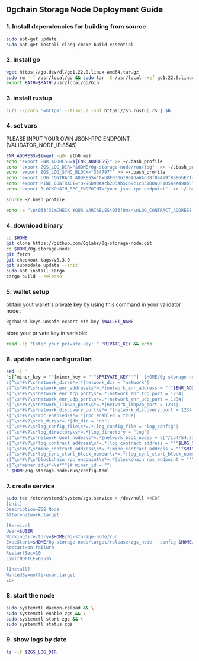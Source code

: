## 0gchain Storage Node Deployment Guide

### 1. Install dependencies for building from source
   ```bash
   sudo apt-get update
   sudo apt-get install clang cmake build-essential
   ```

### 2. install go
   ```bash
   wget https://go.dev/dl/go1.22.0.linux-amd64.tar.gz
   sudo rm -rf /usr/local/go && sudo tar -C /usr/local -xzf go1.22.0.linux-amd64.tar.gz
   export PATH=$PATH:/usr/local/go/bin
   ```

### 3. install rustup
   ```bash
   curl --proto '=https' --tlsv1.2 -sSf https://sh.rustup.rs | sh
   ```

### 4. set vars
   PLEASE INPUT YOUR OWN JSON-RPC ENDPOINT (VALIDATOR_NODE_IP:8545)
   ```bash
   ENR_ADDRESS=$(wget -qO- eth0.me)
   echo "export ENR_ADDRESS=${ENR_ADDRESS}" >> ~/.bash_profile
   echo 'export ZGS_LOG_DIR="$HOME/0g-storage-node/run/log"' >> ~/.bash_profile
   echo 'export ZGS_LOG_SYNC_BLOCK="334797"' >> ~/.bash_profile
   echo 'export LOG_CONTRACT_ADDRESS="0xb8F03061969da6Ad38f0a4a9f8a86bE71dA3c8E7"' >> ~/.bash_profile
   echo 'export MINE_CONTRACT="0x96D90AAcb2D5Ab5C69c1c351B0a0F105aae490bE"' >> ~/.bash_profile
   echo 'export BLOCKCHAIN_RPC_ENDPOINT="your json rpc endpoint"' >> ~/.bash_profile
   
   source ~/.bash_profile
   
   echo -e "\n\033[31mCHECK YOUR VARIABLES\033[0m\n\nLOG_CONTRACT_ADDRESS: $LOG_CONTRACT_ADDRESS\nMINE_CONTRACT: $MINE_CONTRACT\nZGS_LOG_SYNC_BLOCK: $ZGS_LOG_SYNC_BLOCK\nBLOCKCHAIN_RPC_ENDPOINT: $BLOCKCHAIN_RPC_ENDPOINT\n\n\033[33m.\033[0m"
   ```

### 4. download binary
   ```bash
   cd $HOME
   git clone https://github.com/0glabs/0g-storage-node.git
   cd $HOME/0g-storage-node
   git fetch
   git checkout tags/v0.3.0
   git submodule update --init
   sudo apt install cargo
   cargo build --release
   ```

### 5. wallet setup
obtain yout wallet's private key by using this command in your validator node :

   ```bash
   0gchaind keys unsafe-export-eth-key $WALLET_NAME
   ```

store your private key in variable:

   ```bash
   read -sp "Enter your private key: " PRIVATE_KEY && echo
   ```

### 6. update node configuration

   ```bash
   sed -i '
   's|^miner_key = ""|miner_key = "'"$PRIVATE_KEY"'"|' $HOME/0g-storage-node/run/config.toml
   s|^\s*#\?\s*network_dir\s*=.*|network_dir = "network"|
   s|^\s*#\?\s*network_enr_address\s*=.*|network_enr_address = "'"$ENR_ADDRESS"'"|
   s|^\s*#\?\s*network_enr_tcp_port\s*=.*|network_enr_tcp_port = 1234|
   s|^\s*#\?\s*network_enr_udp_port\s*=.*|network_enr_udp_port = 1234|
   s|^\s*#\?\s*network_libp2p_port\s*=.*|network_libp2p_port = 1234|
   s|^\s*#\?\s*network_discovery_port\s*=.*|network_discovery_port = 1234|
   s|^\s*#\?\s*rpc_enabled\s*=.*|rpc_enabled = true|
   s|^\s*#\?\s*db_dir\s*=.*|db_dir = "db"|
   s|^\s*#\?\s*log_config_file\s*=.*|log_config_file = "log_config"|
   s|^\s*#\?\s*log_directory\s*=.*|log_directory = "log"|
   s|^\s*#\?\s*network_boot_nodes\s*=.*|network_boot_nodes = \["/ip4/54.219.26.22/udp/1234/p2p/16Uiu2HAmTVDGNhkHD98zDnJxQWu3i1FL1aFYeh9wiQTNu4pDCgps","/ip4/52.52.127.117/udp/1234/p2p/16Uiu2HAkzRjxK2gorngB1Xq84qDrT4hSVznYDHj6BkbaE4SGx9oS"\]|
   s|^\s*#\?\s*log_contract_address\s*=.*|log_contract_address = "'"$LOG_CONTRACT_ADDRESS"'"|
   s|^\s*#\?\s*mine_contract_address\s*=.*|mine_contract_address = "'"$MINE_CONTRACT"'"|
   s|^\s*#\?\s*log_sync_start_block_number\s*=.*|log_sync_start_block_number = '"$ZGS_LOG_SYNC_BLOCK"'|
   s|^\s*#\?\s*blockchain_rpc_endpoint\s*=.*|blockchain_rpc_endpoint = "'"$BLOCKCHAIN_RPC_ENDPOINT"'"|
   s|^\s*miner_id\s*=\s*""|# miner_id = ""|
   ' $HOME/0g-storage-node/run/config.toml
   ```

### 7. create service
   ```bash
   sudo tee /etc/systemd/system/zgs.service > /dev/null <<EOF
   [Unit]
   Description=ZGS Node
   After=network.target
   
   [Service]
   User=$USER
   WorkingDirectory=$HOME/0g-storage-node/run
   ExecStart=$HOME/0g-storage-node/target/release/zgs_node --config $HOME/0g-storage-node/run/config.toml
   Restart=on-failure
   RestartSec=10
   LimitNOFILE=65535
   
   [Install]
   WantedBy=multi-user.target
   EOF
   ```
### 8. start the node
   ```bash
   sudo systemctl daemon-reload && \
   sudo systemctl enable zgs && \
   sudo systemctl start zgs && \
   sudo systemctl status zgs
   ```

### 9. show logs by date
   ```bash
   ls -lt $ZGS_LOG_DIR
   ```
